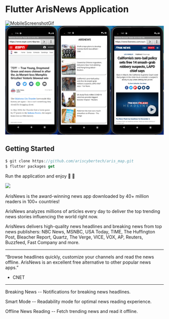 # Flutter ArisNews Application
![MobileScreenshotGif](screenshots/screenvideo.gif)
![MobileScreenshot](screenshots/screenshot.png)

## Getting Started

```dart
$ git clone https://github.com/ariscybertech/aris_map.git
$ flutter packages get
```

Run the application and enjoy :tada: :rainbow:

<a href="https://www.buymeacoffee.com/ariscybertech"><img src="https://cdn.buymeacoffee.com/buttons/v2/default-yellow.png" height="60"></a>

ArisNews is the award-winning news app downloaded by 40+ million readers in 100+ countries!

ArisNews analyzes millions of articles every day to deliver the top trending news stories influencing the world right now.

ArisNews delivers high-quality news headlines and breaking news from top news publishers: NBC News, MSNBC, USA Today, TIME, The Huffington Post, Bleacher Report, Quartz, The Verge, VICE, VOX, AP, Reuters, Buzzfeed, Fast Company and more.

***

“Browse headlines quickly, customize your channels and read the news offline. ArisNews is an excellent free alternative to other popular news apps.”
- CNET

***

Breaking News --
Notifications for breaking news headlines.

Smart Mode --
Readability mode for optimal news reading experience.

Offline News Reading --
Fetch trending news and read it offline.
